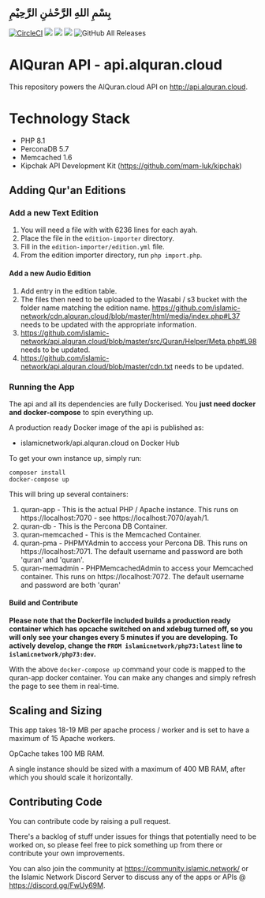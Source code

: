 ## بِسْمِ اللهِ الرَّحْمٰنِ الرَّحِيْمِ

[![CircleCI](https://circleci.com/gh/islamic-network/api.alquran.cloud.svg?style=shield)](https://circleci.com/gh/islamic-network/api.alquran.cloud)
[![](https://img.shields.io/docker/pulls/islamicnetwork/api.alquran.cloud.svg)](https://cloud.docker.com/u/islamicnetwork/repository/docker/vesica/api.alquran.cloud)
[![](https://img.shields.io/github/release/islamic-network/api.alquran.cloud.svg)](https://github.com/islamic-network/api.alquran.cloud/releases)
[![](https://img.shields.io/github/license/islamic-network/api.alquran.cloud.svg)](https://github.com/islamic-network/api.alquran.cloud/blob/master/LICENSE)
![GitHub All Releases](https://img.shields.io/github/downloads/islamic-network/api.alquran.cloud/total)

# AlQuran API - api.alquran.cloud

This repository powers the AlQuran.cloud API on http://api.alquran.cloud.

# Technology Stack
* PHP 8.1
* PerconaDB 5.7
* Memcached 1.6
* Kipchak API Development Kit (https://github.com/mam-luk/kipchak)

## Adding Qur'an Editions

### Add a new Text Edition
1. You will need a file with with 6236 lines for each ayah.
2. Place the file in the ```edition-importer``` directory.
3. Fill in the ```edition-importer/edition.yml``` file.
4. From the edition importer directory, run ```php import.php```.

#### Add a new Audio Edition
1. Add entry in the edition table.
2. The files then need to be uploaded to the Wasabi / s3 bucket with the folder name matching the edition name.
https://github.com/islamic-network/cdn.alquran.cloud/blob/master/html/media/index.php#L37 needs to be updated with the appropriate information.
3. https://github.com/islamic-network/api.alquran.cloud/blob/master/src/Quran/Helper/Meta.php#L98 needs to be updated.
4. https://github.com/islamic-network/api.alquran.cloud/blob/master/cdn.txt needs to be updated.

### Running the App

The api and all its dependencies are fully Dockerised. You **just need docker and docker-compose** to spin everything up.

A production ready Docker image of the api is published as:
* islamicnetwork/api.alquran.cloud on Docker Hub

To get your own instance up, simply run:

```
composer install
docker-compose up
```

This will bring up several containers:

1. quran-app - This is the actual PHP / Apache instance. This runs on https://localhost:7070 - see https://localhost:7070/ayah/1.
2. quran-db - This is the Percona DB Container.
3. quran-memcached - This is the Memcached Container.
4. quran-pma - PHPMYAdmin to acccess your Percona DB. This runs on https://localhost:7071. The default username and password are both 'quran' and 'quran'.
5. quran-memadmin - PHPMemcachedAdmin to access your Memcached container. This runs on https://localhost:7072. The default username and password are both 'quran'

#### Build and Contribute

**Please note that the Dockerfile included builds a production ready container which has opcache switched on and xdebug turned off, so you will only see your changes every 5 minutes if you are developing. To actively develop, change the ```FROM islamicnetwork/php73:latest``` line to ```islamicnetwork/php73:dev```.**

With the above ```docker-compose up``` command your code is mapped to the quran-app docker container. You can make any changes and simply refresh the page to see them in real-time.

## Scaling and Sizing

This app takes 18-19 MB per apache process / worker and is set to have a maximum of 15 Apache workers.

OpCache takes 100 MB RAM.

A single instance should be sized with a maximum of 400 MB RAM, after which you should scale it horizontally.

## Contributing Code

You can contribute code by raising a pull request.

There's a backlog of stuff under issues for things that potentially need to be worked on, so please feel free to pick something up from there or contribute your own improvements.

You can also join the community at https://community.islamic.network/ or the Islamic Network Discord Server to discuss any of the apps or APIs @ https://discord.gg/FwUy69M.
